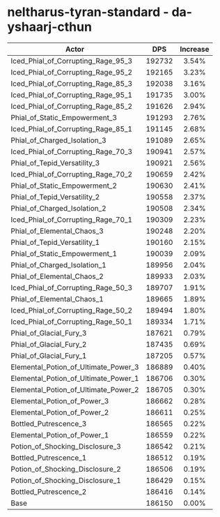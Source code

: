 # neltharus-tyran-standard - da-yshaarj-cthun
| Actor | DPS | Increase |
|---|:---:|:---:|
|Iced_Phial_of_Corrupting_Rage_95_3|192732|3.54%|
|Iced_Phial_of_Corrupting_Rage_95_2|192165|3.23%|
|Iced_Phial_of_Corrupting_Rage_85_3|192038|3.16%|
|Iced_Phial_of_Corrupting_Rage_95_1|191735|3.00%|
|Iced_Phial_of_Corrupting_Rage_85_2|191626|2.94%|
|Phial_of_Static_Empowerment_3|191293|2.76%|
|Iced_Phial_of_Corrupting_Rage_85_1|191145|2.68%|
|Phial_of_Charged_Isolation_3|191089|2.65%|
|Iced_Phial_of_Corrupting_Rage_70_3|190941|2.57%|
|Phial_of_Tepid_Versatility_3|190921|2.56%|
|Iced_Phial_of_Corrupting_Rage_70_2|190659|2.42%|
|Phial_of_Static_Empowerment_2|190630|2.41%|
|Phial_of_Tepid_Versatility_2|190558|2.37%|
|Phial_of_Charged_Isolation_2|190508|2.34%|
|Iced_Phial_of_Corrupting_Rage_70_1|190309|2.23%|
|Phial_of_Elemental_Chaos_3|190248|2.20%|
|Phial_of_Tepid_Versatility_1|190160|2.15%|
|Phial_of_Static_Empowerment_1|190039|2.09%|
|Phial_of_Charged_Isolation_1|189956|2.04%|
|Phial_of_Elemental_Chaos_2|189933|2.03%|
|Iced_Phial_of_Corrupting_Rage_50_3|189707|1.91%|
|Phial_of_Elemental_Chaos_1|189665|1.89%|
|Iced_Phial_of_Corrupting_Rage_50_2|189494|1.80%|
|Iced_Phial_of_Corrupting_Rage_50_1|189334|1.71%|
|Phial_of_Glacial_Fury_3|187621|0.79%|
|Phial_of_Glacial_Fury_2|187435|0.69%|
|Phial_of_Glacial_Fury_1|187205|0.57%|
|Elemental_Potion_of_Ultimate_Power_3|186889|0.40%|
|Elemental_Potion_of_Ultimate_Power_1|186706|0.30%|
|Elemental_Potion_of_Ultimate_Power_2|186705|0.30%|
|Elemental_Potion_of_Power_3|186662|0.28%|
|Elemental_Potion_of_Power_2|186611|0.25%|
|Bottled_Putrescence_3|186565|0.22%|
|Elemental_Potion_of_Power_1|186559|0.22%|
|Potion_of_Shocking_Disclosure_3|186542|0.21%|
|Bottled_Putrescence_1|186512|0.19%|
|Potion_of_Shocking_Disclosure_2|186506|0.19%|
|Potion_of_Shocking_Disclosure_1|186429|0.15%|
|Bottled_Putrescence_2|186416|0.14%|
|Base|186150|0.00%|
